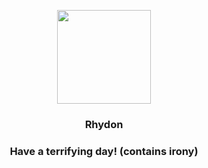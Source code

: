 <p align="center">
    <img src="https://raw.githubusercontent.com/PokeAPI/sprites/master/sprites/pokemon/112.png" width="150" height="150">
</p>
<h3 align="center"> <b>Rhydon</b></h3>
<h3 align="center">Have a terrifying day! (contains irony)</h3>
